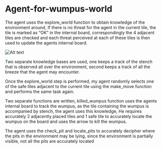 # Agent-for-wumpus-world

The agent uses the explore_world function to obtain knowledge of the environment around, If there is no threat for the agent in the current tile, the tile is marked as “OK”
in the internal board, correspondingly the 4 adjacent tiles are checked and each threat perceived at each of these tiles is
then used to update the agents internal board.

![Alt text](https://github.com/khamkarajinkya/Agent-for-wumpus-world/edit/master/output1.png?raw=true "Optional Title")

Two separate knowledge bases are used, one keeps a track of the stench that is observed all over the environment, second keeps a track 
of all the breeze that the agent may encounter.

Once the explore_world step is performed, my agent randomly selects one of the safe tiles adjacent to the current tile using the make_move 
function and performs the same task again.

Two separate functions are written, killed_wumpus function uses the agents internal board to track the wumpus, as the tile containing the wumpus is accompanied by stench, the agent uses this knowledge, He
requires accurately 2 adjacently placed tiles and 1 safe tile to accurately locate the wumpus on the board and uses the arrow to kill the wumpus.

The agent uses the check_pit and locate_pits to accurately decipher where the pits in the environment may be lying, since the environment is partially visible, 
not all the pits are accurately located
